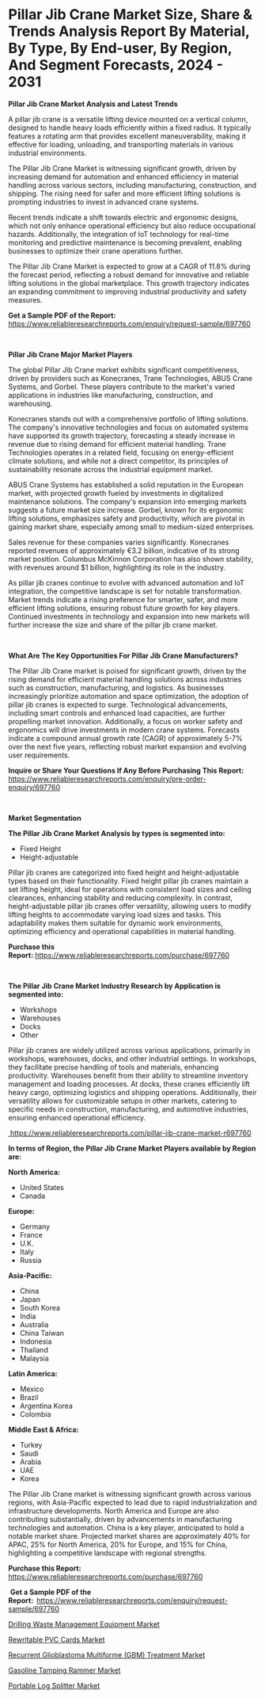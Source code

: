 <p><h1>Pillar Jib Crane Market Size, Share & Trends Analysis Report By Material, By Type, By End-user, By Region, And Segment Forecasts, 2024 - 2031</h1></p><p><strong>Pillar Jib Crane Market Analysis and Latest Trends</strong></p>
<p><p>A pillar jib crane is a versatile lifting device mounted on a vertical column, designed to handle heavy loads efficiently within a fixed radius. It typically features a rotating arm that provides excellent maneuverability, making it effective for loading, unloading, and transporting materials in various industrial environments. </p><p>The Pillar Jib Crane Market is witnessing significant growth, driven by increasing demand for automation and enhanced efficiency in material handling across various sectors, including manufacturing, construction, and shipping. The rising need for safer and more efficient lifting solutions is prompting industries to invest in advanced crane systems. </p><p>Recent trends indicate a shift towards electric and ergonomic designs, which not only enhance operational efficiency but also reduce occupational hazards. Additionally, the integration of IoT technology for real-time monitoring and predictive maintenance is becoming prevalent, enabling businesses to optimize their crane operations further. </p><p>The Pillar Jib Crane Market is expected to grow at a CAGR of 11.8% during the forecast period, reflecting a robust demand for innovative and reliable lifting solutions in the global marketplace. This growth trajectory indicates an expanding commitment to improving industrial productivity and safety measures.</p></p>
<p><strong>Get a Sample PDF of the Report:&nbsp;</strong> <a href="https://www.reliableresearchreports.com/enquiry/request-sample/697760?utm_campaign=118&utm_medium=2&utm_source=Github&utm_content=ia&utm_term=18102024&utm_id=pillar-jib-crane">https://www.reliableresearchreports.com/enquiry/request-sample/697760</a></p>
<p>&nbsp;</p>
<p><strong>Pillar Jib Crane Major Market Players</strong></p>
<p><p>The global Pillar Jib Crane market exhibits significant competitiveness, driven by providers such as Konecranes, Trane Technologies, ABUS Crane Systems, and Gorbel. These players contribute to the market's varied applications in industries like manufacturing, construction, and warehousing.</p><p>Konecranes stands out with a comprehensive portfolio of lifting solutions. The company's innovative technologies and focus on automated systems have supported its growth trajectory, forecasting a steady increase in revenue due to rising demand for efficient material handling. Trane Technologies operates in a related field, focusing on energy-efficient climate solutions, and while not a direct competitor, its principles of sustainability resonate across the industrial equipment market.</p><p>ABUS Crane Systems has established a solid reputation in the European market, with projected growth fueled by investments in digitalized maintenance solutions. The company's expansion into emerging markets suggests a future market size increase. Gorbel, known for its ergonomic lifting solutions, emphasizes safety and productivity, which are pivotal in gaining market share, especially among small to medium-sized enterprises.</p><p>Sales revenue for these companies varies significantly. Konecranes reported revenues of approximately €3.2 billion, indicative of its strong market position. Columbus McKinnon Corporation has also shown stability, with revenues around $1 billion, highlighting its role in the industry.</p><p>As pillar jib cranes continue to evolve with advanced automation and IoT integration, the competitive landscape is set for notable transformation. Market trends indicate a rising preference for smarter, safer, and more efficient lifting solutions, ensuring robust future growth for key players. Continued investments in technology and expansion into new markets will further increase the size and share of the pillar jib crane market.</p></p>
<p>&nbsp;</p>
<p><strong>What Are The Key Opportunities For Pillar Jib Crane Manufacturers?</strong></p>
<p><p>The Pillar Jib Crane market is poised for significant growth, driven by the rising demand for efficient material handling solutions across industries such as construction, manufacturing, and logistics. As businesses increasingly prioritize automation and space optimization, the adoption of pillar jib cranes is expected to surge. Technological advancements, including smart controls and enhanced load capacities, are further propelling market innovation. Additionally, a focus on worker safety and ergonomics will drive investments in modern crane systems. Forecasts indicate a compound annual growth rate (CAGR) of approximately 5-7% over the next five years, reflecting robust market expansion and evolving user requirements.</p></p>
<p><strong>Inquire or Share Your Questions If Any Before Purchasing This Report:</strong> <a href="https://www.reliableresearchreports.com/enquiry/pre-order-enquiry/697760?utm_campaign=118&utm_medium=2&utm_source=Github&utm_content=ia&utm_term=18102024&utm_id=pillar-jib-crane">https://www.reliableresearchreports.com/enquiry/pre-order-enquiry/697760</a></p>
<p>&nbsp;</p>
<p><strong>Market Segmentation</strong></p>
<p><strong>The Pillar Jib Crane Market Analysis by types is segmented into:</strong></p>
<p><ul><li>Fixed Height</li><li>Height-adjustable</li></ul></p>
<p><p>Pillar jib cranes are categorized into fixed height and height-adjustable types based on their functionality. Fixed height pillar jib cranes maintain a set lifting height, ideal for operations with consistent load sizes and ceiling clearances, enhancing stability and reducing complexity. In contrast, height-adjustable pillar jib cranes offer versatility, allowing users to modify lifting heights to accommodate varying load sizes and tasks. This adaptability makes them suitable for dynamic work environments, optimizing efficiency and operational capabilities in material handling.</p></p>
<p><strong>Purchase this Report:&nbsp;</strong><a href="https://www.reliableresearchreports.com/purchase/697760?utm_campaign=118&utm_medium=2&utm_source=Github&utm_content=ia&utm_term=18102024&utm_id=pillar-jib-crane">https://www.reliableresearchreports.com/purchase/697760</a></p>
<p>&nbsp;</p>
<p><strong>The Pillar Jib Crane Market Industry Research by Application is segmented into:</strong></p>
<p><ul><li>Workshops</li><li>Warehouses</li><li>Docks</li><li>Other</li></ul></p>
<p><p>Pillar jib cranes are widely utilized across various applications, primarily in workshops, warehouses, docks, and other industrial settings. In workshops, they facilitate precise handling of tools and materials, enhancing productivity. Warehouses benefit from their ability to streamline inventory management and loading processes. At docks, these cranes efficiently lift heavy cargo, optimizing logistics and shipping operations. Additionally, their versatility allows for customizable setups in other markets, catering to specific needs in construction, manufacturing, and automotive industries, ensuring enhanced operational efficiency.</p></p>
<p><a href="https://www.reliableresearchreports.com/pillar-jib-crane-market-r697760?utm_campaign=118&utm_medium=2&utm_source=Github&utm_content=ia&utm_term=18102024&utm_id=pillar-jib-crane">&nbsp;https://www.reliableresearchreports.com/pillar-jib-crane-market-r697760</a></p>
<p><strong>In terms of Region, the Pillar Jib Crane Market Players available by Region are:</strong></p>
<p>
    <p> <strong> North America: </strong>
        <ul>
            <li>United States</li>
            <li>Canada</li>
        </ul>
        </p> 
    <p> <strong> Europe: </strong>
        <ul>
            <li>Germany</li>
            <li>France</li>
            <li>U.K.</li>
            <li>Italy</li>
            <li>Russia</li>
        </ul>
        </p> 
    <p> <strong> Asia-Pacific: </strong>
        <ul>
            <li>China</li>
            <li>Japan</li>
            <li>South Korea</li>
            <li>India</li>
            <li>Australia</li>
            <li>China Taiwan</li>
            <li>Indonesia</li>
            <li>Thailand</li>
            <li>Malaysia</li>
        </ul>
        </p> 
    <p> <strong> Latin America: </strong>
        <ul>
            <li>Mexico</li>
            <li>Brazil</li>
            <li>Argentina Korea</li>
            <li>Colombia</li>
        </ul>
        </p> 
    <p> <strong> Middle East & Africa: </strong>
        <ul>
            <li>Turkey</li>
            <li>Saudi</li>
            <li>Arabia</li>
            <li>UAE</li>
            <li>Korea</li>
        </ul>
    </p>
    </p>
<p><p>The Pillar Jib Crane market is witnessing significant growth across various regions, with Asia-Pacific expected to lead due to rapid industrialization and infrastructure developments. North America and Europe are also contributing substantially, driven by advancements in manufacturing technologies and automation. China is a key player, anticipated to hold a notable market share. Projected market shares are approximately 40% for APAC, 25% for North America, 20% for Europe, and 15% for China, highlighting a competitive landscape with regional strengths.</p></p>
<p><strong>Purchase this Report: </strong><a href="https://www.reliableresearchreports.com/purchase/697760?utm_campaign=118&utm_medium=2&utm_source=Github&utm_content=ia&utm_term=18102024&utm_id=pillar-jib-crane">https://www.reliableresearchreports.com/purchase/697760</a></p>
<p>&nbsp;<strong>Get a Sample PDF of the Report:&nbsp;&nbsp;</strong><a href="https://www.reliableresearchreports.com/enquiry/request-sample/697760?utm_campaign=118&utm_medium=2&utm_source=Github&utm_content=ia&utm_term=18102024&utm_id=pillar-jib-crane">https://www.reliableresearchreports.com/enquiry/request-sample/697760</a></p>
<p><strong></strong></p>
<p><p><a href="https://issuu.com/reportprime-2/docs/drilling-waste-management-equipment_676a7651f997d9?utm_campaign=118&utm_medium=2&utm_source=Github&utm_content=ia&utm_term=18102024&utm_id=pillar-jib-crane">Drilling Waste Management Equipment Market</a></p><p><a href="https://github.com/knaufethaganye/Market-Research-Report-List-1/blob/main/rewritable-pvc-cards-market.md?utm_campaign=118&utm_medium=2&utm_source=Github&utm_content=ia&utm_term=18102024&utm_id=pillar-jib-crane">Rewritable PVC Cards Market</a></p><p><a href="https://github.com/leonidmsw5y/Market-Research-Report-List-1/blob/main/recurrent-glioblastoma-multiforme-gbm-treatment-market.md?utm_campaign=118&utm_medium=2&utm_source=Github&utm_content=ia&utm_term=18102024&utm_id=pillar-jib-crane">Recurrent Glioblastoma Multiforme (GBM) Treatment Market</a></p><p><a href="https://www.linkedin.com/pulse/insights-gasoline-tamping-rammer-industry-market-financial-status-ciulf?utm_campaign=118&utm_medium=2&utm_source=Github&utm_content=ia&utm_term=18102024&utm_id=pillar-jib-crane">Gasoline Tamping Rammer Market</a></p><p><a href="https://www.linkedin.com/pulse/future-innovation-global-portable-log-splitter-market-growth-j7cpf?utm_campaign=118&utm_medium=2&utm_source=Github&utm_content=ia&utm_term=18102024&utm_id=pillar-jib-crane">Portable Log Splitter Market</a></p></p>
